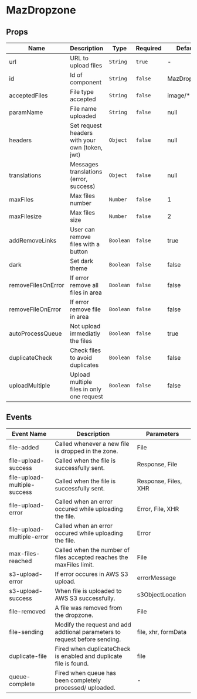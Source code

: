 # MazDropzone

## Props

<!-- @vuese:MazDropzone:props:start -->
|Name|Description|Type|Required|Default|
|---|---|---|---|---|
|url|URL to upload files|`String`|`true`|-|
|id|Id of component|`String`|`false`|MazDropzone|
|acceptedFiles|File type accepted|`String`|`false`|image/*|
|paramName|File name uploaded|`String`|`false`|null|
|headers|Set request headers with your own (token, jwt)|`Object`|`false`|null|
|translations|Messages translations (error, success)|`Object`|`false`|null|
|maxFiles|Max files number|`Number`|`false`|1|
|maxFilesize|Max files size|`Number`|`false`|2|
|addRemoveLinks|User can remove files with a button|`Boolean`|`false`|true|
|dark|Set dark theme|`Boolean`|`false`|false|
|removeFilesOnError|If error remove all files in area|`Boolean`|`false`|false|
|removeFileOnError|If error remove file in area|`Boolean`|`false`|false|
|autoProcessQueue|Not upload immediatly the files|`Boolean`|`false`|true|
|duplicateCheck|Check files to avoid duplicates|`Boolean`|`false`|false|
|uploadMultiple|Upload multiple files in only one request|`Boolean`|`false`|false|

<!-- @vuese:MazDropzone:props:end -->


## Events

<!-- @vuese:MazDropzone:events:start -->
|Event Name|Description|Parameters|
|---|---|---|
|file-added|Called whenever a new file is dropped in the zone.|File|
|file-upload-success|Called when the file is successfully sent.|Response, File|
|file-upload-multiple-success|Called when the file is successfully sent.|Response, Files, XHR|
|file-upload-error|Called when an error occured while uploading the file.|Error, File, XHR|
|file-upload-multiple-error|Called when an error occured while uploading the file.|Error|
|max-files-reached|Called when the number of files accepted reaches the maxFiles limit.|File|
|s3-upload-error|If error occures in AWS S3 upload.|errorMessage|
|s3-upload-success|When file is uploaded to AWS S3 successfully.|s3ObjectLocation|
|file-removed|A file was removed from the dropzone.|File|
|file-sending|Modify the request and add addtional parameters to request before sending.|file, xhr, formData|
|duplicate-file|Fired when duplicateCheck is enabled and duplicate file is found.|file|
|queue-complete|Fired when queue has been completely processed/ uploaded.|-|

<!-- @vuese:MazDropzone:events:end -->


